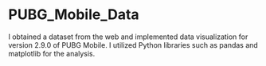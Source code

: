 # PUBG_Mobile_Data
I obtained a dataset from the web and implemented data visualization for version 2.9.0 of PUBG Mobile. I utilized Python libraries such as pandas and matplotlib for the analysis.
